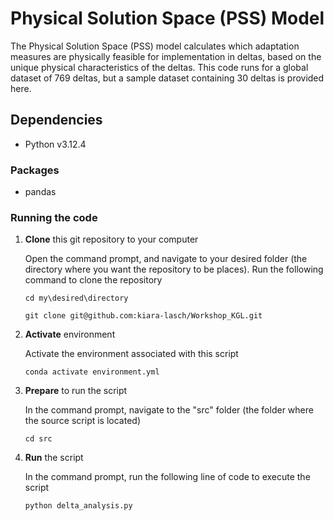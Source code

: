 # Physical Solution Space (PSS) Model
The Physical Solution Space (PSS) model calculates which adaptation measures are physically feasible for implementation in deltas, based on the unique physical characteristics of the deltas. This code runs for a global dataset of 769 deltas, but a sample dataset containing 30 deltas is provided here.

## Dependencies 
- Python v3.12.4

### Packages 
- pandas

### Running the code

  1. **Clone** this git repository to your computer

     Open the command prompt, and navigate to your desired folder (the directory where you want the repository to be places). 
Run the following command to clone the repository
     ```shell
     cd my\desired\directory
     ```
     ```shell
     git clone git@github.com:kiara-lasch/Workshop_KGL.git
     ```

  2. **Activate** environment 

     Activate the environment associated with this script 
     ``` shell
     conda activate environment.yml
     ```

  
  3. **Prepare** to run the script 

     In the command prompt, navigate to the "src" folder (the folder where the source script is located)

     ```shell
     cd src
     ```
     
  4. **Run** the script

     In the command prompt, run the following line of code to execute the script

     ```shell
     python delta_analysis.py
     ```

